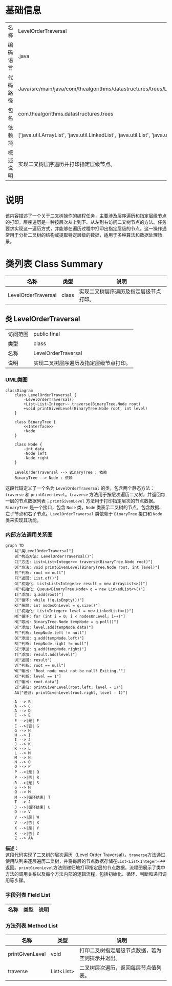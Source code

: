 # 基础信息

|      |      |
|------|------|
| 名称 | LevelOrderTraversal |
| 编码语言 | .java |
| 代码路径 | Java/src/main/java/com/thealgorithms/datastructures/trees/LevelOrderTraversal.java |
| 包名 | com.thealgorithms.datastructures.trees |
| 依赖项 | ['java.util.ArrayList', 'java.util.LinkedList', 'java.util.List', 'java.util.Queue'] |
| 概述说明 | 实现二叉树层序遍历并打印指定层级节点。 |

# 说明

该内容描述了一个关于二叉树操作的编程任务，主要涉及层序遍历和指定层级节点的打印。层序遍历是一种按层次从上到下、从左到右访问二叉树节点的方法。任务要求实现这一遍历方式，并能够在遍历过程中打印出指定层级的节点。这一操作通常用于分析二叉树的结构或提取特定层级的数据，适用于多种算法和数据处理场景。

# 类列表 Class Summary

| 名称   | 类型  | 说明 |
|-------|------|-------------|
| LevelOrderTraversal | class | 实现二叉树层序遍历及指定层级节点打印。 |



## 类 LevelOrderTraversal

|      |      |
|------|------|
| 访问范围 | public final |
| 类型 | class |
| 名称 | LevelOrderTraversal |
| 说明 | 实现二叉树层序遍历及指定层级节点打印。 |


### UML类图

```mermaid
classDiagram
    class LevelOrderTraversal {
        -LevelOrderTraversal()
        +List~List~Integer~~ traverse(BinaryTree.Node root)
        +void printGivenLevel(BinaryTree.Node root, int level)
    }

    class BinaryTree {
        <<Interface>>
        +Node
    }

    class Node {
        -int data
        -Node left
        -Node right
    }

    LevelOrderTraversal --> BinaryTree : 依赖
    BinaryTree --> Node : 依赖
```

这段代码定义了一个名为 `LevelOrderTraversal` 的类，包含两个静态方法：`traverse` 和 `printGivenLevel`。`traverse` 方法用于按层次遍历二叉树，并返回每一层的节点数据列表；`printGivenLevel` 方法用于打印指定层次的节点数据。`BinaryTree` 是一个接口，包含 `Node` 类，`Node` 类表示二叉树的节点，包含数据、左子节点和右子节点。`LevelOrderTraversal` 类依赖于 `BinaryTree` 接口和 `Node` 类来实现其功能。


### 内部方法调用关系图

```mermaid
graph TD
    A["类LevelOrderTraversal"]
    B["构造方法: LevelOrderTraversal()"]
    C["方法: List<List<Integer>> traverse(BinaryTree.Node root)"]
    D["方法: void printGivenLevel(BinaryTree.Node root, int level)"]
    E["判断: root == null"]
    F["返回: List.of()"]
    G["初始化: List<List<Integer>> result = new ArrayList<>()"]
    H["初始化: Queue<BinaryTree.Node> q = new LinkedList<>()"]
    I["添加: q.add(root)"]
    J["循环: while (!q.isEmpty())"]
    K["获取: int nodesOnLevel = q.size()"]
    L["初始化: List<Integer> level = new LinkedList<>()"]
    M["循环: for (int i = 0; i < nodesOnLevel; i++)"]
    N["取出: BinaryTree.Node tempNode = q.poll()"]
    O["添加: level.add(tempNode.data)"]
    P["判断: tempNode.left != null"]
    Q["添加: q.add(tempNode.left)"]
    R["判断: tempNode.right != null"]
    S["添加: q.add(tempNode.right)"]
    T["添加: result.add(level)"]
    U["返回: result"]
    V["判断: root == null"]
    W["输出: 'Root node must not be null! Exiting.'"]
    X["判断: level == 1"]
    Y["输出: root.data"]
    Z["递归: printGivenLevel(root.left, level - 1)"]
    AA["递归: printGivenLevel(root.right, level - 1)"]

    A --> B
    A --> C
    A --> D
    C --> E
    E -->|是| F
    E -->|否| G
    G --> H
    H --> I
    I --> J
    J --> K
    K --> L
    L --> M
    M --> N
    N --> O
    O --> P
    P -->|是| Q
    P -->|否| R
    R -->|是| S
    S --> M
    Q --> M
    M -->|循环结束| T
    T --> J
    J -->|循环结束| U
    D --> V
    V -->|是| W
    V -->|否| X
    X -->|是| Y
    X -->|否| Z
    Z --> AA
```

**描述：**  
这段代码实现了二叉树的层次遍历（Level Order Traversal）。`traverse`方法通过使用队列来逐层遍历二叉树，并将每层的节点数据存储在`List<List<Integer>>`中返回。`printGivenLevel`方法则递归地打印指定层的节点数据。流程图展示了类中方法的调用关系以及每个方法内部的逻辑流程，包括初始化、循环、判断和递归调用等步骤。

### 字段列表 Field List

| 名称  | 类型  | 说明 |
|-------|-------|------|

### 方法列表 Method List

| 名称  | 类型  | 说明 |
|-------|-------|------|
| printGivenLevel | void | 打印二叉树指定层级节点数据，若为空则提示并退出。 |
| traverse | List<List<Integer>> | 二叉树层次遍历，返回每层节点值列表。 |




